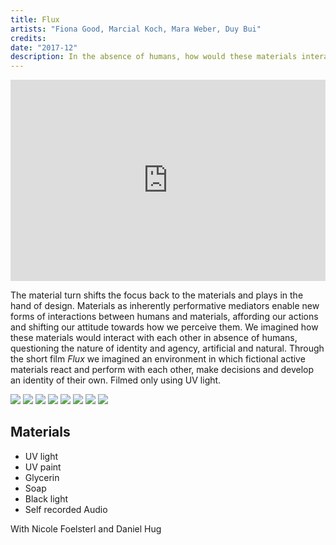 ```yaml
---
title: Flux
artists: "Fiona Good, Marcial Koch, Mara Weber, Duy Bui"
credits:
date: "2017-12"
description: In the absence of humans, how would these materials interact? 
---
```

<div class="full">

<div style="padding:56.25% 0 4vw 0;position:relative;"><iframe src="https://player.vimeo.com/video/407827158?color=ff0000&title=0&byline=0&portrait=0" style="position:absolute;top:0;left:0;width:100%;height:100%;" frameborder="0" allow="autoplay; fullscreen" allowfullscreen></iframe></div><script src="https://player.vimeo.com/api/player.js"></script>

</div>

The material turn shifts the focus back to the materials and plays in the hand of design. Materials  as inherently performative mediators enable new forms of interactions between humans and materials, affording our actions and shifting our attitude towards how we perceive them.
We imagined how these materials would interact with each other in absence of humans, questioning the nature of identity and agency, artificial and natural. Through the short film _Flux_ we imagined an environment in which fictional active materials react and perform with each other, make decisions and develop an identity of their own. Filmed only using UV light.

![](./flux-1.jpg)
![](./flux-2.jpg)
![](./flux-3.jpg)
![](./flux-4.jpg)
![](./flux-5.jpg)
![](./flux-6.jpg)
![](./flux-7.jpg)
![](./flux-8.jpg)

## Materials
- UV light
- UV paint
- Glycerin
- Soap
- Black light
- Self recorded Audio

With Nicole Foelsterl and Daniel Hug

